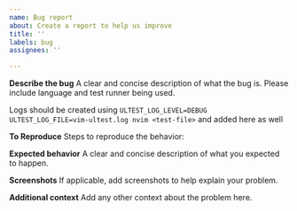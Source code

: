 ```yaml
---
name: Bug report
about: Create a report to help us improve
title: ''
labels: bug
assignees: ''

---
```


**Describe the bug**
A clear and concise description of what the bug is.
Please include language and test runner being used.

Logs should be created using `ULTEST_LOG_LEVEL=DEBUG ULTEST_LOG_FILE=vim-ultest.log nvim <test-file>` and added here as well

**To Reproduce**
Steps to reproduce the behavior:

**Expected behavior**
A clear and concise description of what you expected to happen.

**Screenshots**
If applicable, add screenshots to help explain your problem.

**Additional context**
Add any other context about the problem here.
